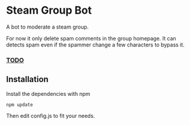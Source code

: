 # Steam Group Bot

A bot to moderate a steam group.

For now it only delete spam comments in the group homepage. It can detects spam even if the spammer change a few characters to bypass it.

### [TODO](https://github.com/Jarzon/SteamGroupBot/issues)

## Installation

Install the dependencies with npm

    npm update

Then edit config.js to fit your needs.